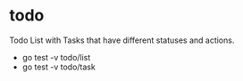 # todo
Todo List with Tasks that have different statuses and actions.
- go test -v todo/list
- go test -v todo/task
